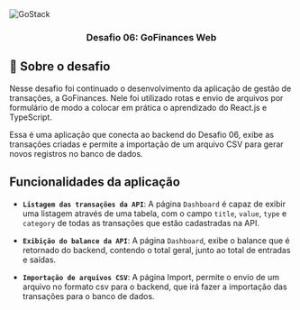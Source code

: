 <img alt="GoStack" src="https://storage.googleapis.com/golden-wind/bootcamp-gostack/header-desafios.png" />

<h3 align="center">
  Desafio 06: GoFinances Web
</h3>

## 🚀 Sobre o desafio

Nesse desafio foi continuado o desenvolvimento da aplicação de gestão de transações, a GoFinances. Nele foi utilizado rotas e envio de arquivos por formulário de modo a colocar em prática o aprendizado do React.js e TypeScript.

Essa é uma aplicação que conecta ao backend do Desafio 06, exibe as transações criadas e permite a importação de um arquivo CSV para gerar novos registros no banco de dados.

## Funcionalidades da aplicação

- **`Listagem das transações da API`**: A página `Dashboard` é capaz de exibir uma listagem através de uma tabela, com o campo `title`, `value`, `type` e `category` de todas as transações que estão cadastradas na API.

- **`Exibição do balance da API`**: A página `Dashboard`, exibe o balance que é retornado do backend, contendo o total geral, junto ao total de entradas e saídas.

- **`Importação de arquivos CSV`**: A página Import, permite o envio de um arquivo no formato csv para o backend, que irá fazer a importação das transações para o banco de dados.
